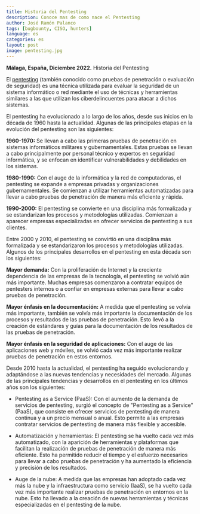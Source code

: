 ```yaml
---
title: Historia del Pentesting
description: Conoce mas de como nace el Pentesting
author: José Ramón Palanco
tags: [bugbounty, CISO, hunters]
language: es
categories: es
layout: post
image: pentesting.jpg
---
```


**Málaga, España, Diciembre 2022.** Historia del Pentesting

El [pentesting](https://www.tarlogic.com/es/pentesting/) (también conocido como pruebas de penetración o evaluación de seguridad) es una técnica utilizada para evaluar la seguridad de un sistema informático o red mediante el uso de técnicas y herramientas similares a las que utilizan los ciberdelincuentes para atacar a dichos sistemas.

El pentesting ha evolucionado a lo largo de los años, desde sus inicios en la década de 1960 hasta la actualidad. Algunas de las principales etapas en la evolución del pentesting son las siguientes:

**1960-1970:** Se llevan a cabo las primeras pruebas de penetración en sistemas informáticos militares y gubernamentales. Estas pruebas se llevan a cabo principalmente por personal técnico y expertos en seguridad informática, y se enfocan en identificar vulnerabilidades y debilidades en los sistemas.

**1980-1990:** Con el auge de la informática y la red de computadoras, el pentesting se expande a empresas privadas y organizaciones gubernamentales. Se comienzan a utilizar herramientas automatizadas para llevar a cabo pruebas de penetración de manera más eficiente y rápida.

**1990-2000:** El pentesting se convierte en una disciplina más formalizada y se estandarizan los procesos y metodologías utilizadas. Comienzan a aparecer empresas especializadas en ofrecer servicios de pentesting a sus clientes.

Entre 2000 y 2010, el pentesting se convirtió en una disciplina más formalizada y se estandarizaron los procesos y metodologías utilizadas. Algunos de los principales desarrollos en el pentesting en esta década son los siguientes:

**Mayor demanda:** Con la proliferación de Internet y la creciente dependencia de las empresas de la tecnología, el pentesting se volvió aún más importante. Muchas empresas comenzaron a contratar equipos de pentesters internos o a confiar en empresas externas para llevar a cabo pruebas de penetración.

**Mayor énfasis en la documentación:** A medida que el pentesting se volvía más importante, también se volvía más importante la documentación de los procesos y resultados de las pruebas de penetración. Esto llevó a la creación de estándares y guías para la documentación de los resultados de las pruebas de penetración.

**Mayor énfasis en la seguridad de aplicaciones:** Con el auge de las aplicaciones web y móviles, se volvió cada vez más importante realizar pruebas de penetración en estos entornos.

Desde 2010 hasta la actualidad, el pentesting ha seguido evolucionando y adaptándose a las nuevas tendencias y necesidades del mercado. Algunas de las principales tendencias y desarrollos en el pentesting en los últimos años son los siguientes:

- Pentesting as a Service (PaaS): Con el aumento de la demanda de servicios de pentesting, surgió el concepto de "Pentesting as a Service" (PaaS), que consiste en ofrecer servicios de pentesting de manera continua y a un precio mensual o anual. Esto permite a las empresas contratar servicios de pentesting de manera más flexible y accesible.

- Automatización y herramientas: El pentesting se ha vuelto cada vez más automatizado, con la aparición de herramientas y plataformas que facilitan la realización de pruebas de penetración de manera más eficiente. Esto ha permitido reducir el tiempo y el esfuerzo necesarios para llevar a cabo pruebas de penetración y ha aumentado la eficiencia y precisión de los resultados.

- Auge de la nube: A medida que las empresas han adoptado cada vez más la nube y la infraestructura como servicio (IaaS), se ha vuelto cada vez más importante realizar pruebas de penetración en entornos en la nube. Esto ha llevado a la creación de nuevas herramientas y técnicas especializadas en el pentesting de la nube.

